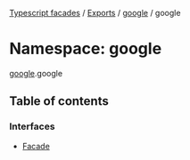[Typescript facades](../index.md) / [Exports](../modules.md) / [google](google.md) / google

# Namespace: google

[google](google.md).google

## Table of contents

### Interfaces

- [Facade](../interfaces/google.google.Facade.md)
